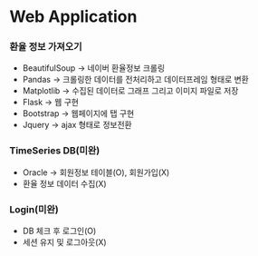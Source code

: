 # Web Application

### 환율 정보 가져오기
 - BeautifulSoup -> 네이버 환율정보 크롤링
 - Pandas -> 크롤링한 데이터를 전처리하고 데이터프레임 형태로 변환
 - Matplotlib -> 수집된 데이터로 그래프 그리고 이미지 파일로 저장
 - Flask -> 웹 구현
 - Bootstrap -> 웹페이지에 탭 구현
 - Jquery -> ajax 형태로 정보전환

### TimeSeries DB(미완)
 - Oracle -> 회원정보 테이블(O), 회원가입(X)
 - 환율 정보 데이터 수집(X)

### Login(미완)
 - DB 체크 후 로그인(O)
 - 세션 유지 및 로그아웃(X)
